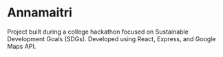 # Annamaitri
Project built during a college hackathon focused on Sustainable Development Goals (SDGs). Developed using React, Express, and Google Maps API.
